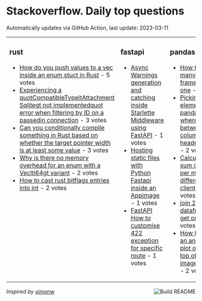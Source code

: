 # Stackoverflow. Daily top questions 

Automatically updates via GitHub Action, last update: <!-- date starts -->2023-03-11<!-- date ends -->


<table><tr><td valign="top" width="33%">

### rust
<!-- rust starts -->
* [How do you push values to a vec inside an enum stuct in Rust](https://stackoverflow.com/questions/75701102/how-do-you-push-values-to-a-vec-inside-an-enum-stuct-in-rust) - 5 votes
* [Experiencing a quotCompatibleTypeltAttachment Sqlitegt not implementedquot error when filtering by ID on a passedin connection](https://stackoverflow.com/questions/75700125/experiencing-a-compatibletypeattachment-sqlite-not-implemented-error-when-f) - 3 votes
* [Can you conditionally compile something in Rust based on whether the target pointer width is at least some value](https://stackoverflow.com/questions/75698007/can-you-conditionally-compile-something-in-rust-based-on-whether-the-target-poin) - 3 votes
* [Why is there no memory overhead for an enum with a Veclti64gt variant](https://stackoverflow.com/questions/75698241/why-is-there-no-memory-overhead-for-an-enum-with-a-veci64-variant) - 2 votes
* [How to cast rust bitflags entries into int](https://stackoverflow.com/questions/75702076/how-to-cast-rust-bitflags-entries-into-int) - 2 votes
<!-- rust ends -->
</td><td valign="top" width="34%">


### fastapi
<!-- fastapi starts -->
* [Async Warnings generation and catching inside Starlette Middleware using FastAPI](https://stackoverflow.com/questions/75706159/async-warnings-generation-and-catching-inside-starlette-middleware-using-fastapi) - 1 votes
* [Hosting static files with Python Fastapi inside an Appimage](https://stackoverflow.com/questions/75693198/hosting-static-files-with-python-fastapi-inside-an-appimage) - 1 votes
* [FastAPI How to customise 422 exception for specific route](https://stackoverflow.com/questions/75692370/fastapi-how-to-customise-422-exception-for-specific-route) - 1 votes
<!-- fastapi ends -->
</td><td valign="top" width="34%">


### pandas
<!-- pandas starts -->
* [How to merge many data frames to only one](https://stackoverflow.com/questions/75701948/how-to-merge-many-data-frames-to-only-one) - 3 votes
* [Pickingfiltering element from pandas table where data is between column header values](https://stackoverflow.com/questions/75700807/picking-filtering-element-from-pandas-table-where-data-is-between-column-header) - 2 votes
* [Calculate the sum of credits per month and different clients](https://stackoverflow.com/questions/75698142/calculate-the-sum-of-credits-per-month-and-different-clients) - 2 votes
* [join 2 dataframes to get output](https://stackoverflow.com/questions/75691777/join-2-dataframes-to-get-output) - 2 votes
* [How to create an animated plot over the top of an image  Python](https://stackoverflow.com/questions/75709009/how-to-create-an-animated-plot-over-the-top-of-an-image-python) - 2 votes
<!-- pandas ends -->
</td></tr></table>

<a href="https://github.com/hp0404/hp0404/actions"><img src="https://github.com/hp0404/hp0404/workflows/Build%20README/badge.svg" align="right" alt="Build README"></a> <p>*Inspired by  [simonw](https://github.com/simonw/simonw)*</p>
